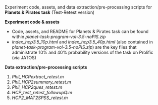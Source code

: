 Experiment code, assets, and data extraction/pre-processing scripts for **Planets & Pirates task** (Test-Retest version)

**Experiment code & assets**
- Code, assets, and README for Planets & Pirates task can be found within _planet-task-program-vol-3.5-noPIS.zip_
- _index_hcp3.5_10p.html_ and _index_hcp3.5_40p.html_ (also contained in _planet-task-program-vol-3.5-noPIS.zip_) are the key files that administrate 10% and 40% probability versions of the task on Prolific (via JATOS)

**Data extraction/pre-processing scripts**
  1. _Phil_HCPextract_retest.m_
  2. _Phil_HCP2summary_retest.m_
  3. _Phil_HCP2ques_retest.m_
  4. _HCP_test_retest_followupQ.m_
  5. _HCP2_MAT2SPSS_retest.m_
